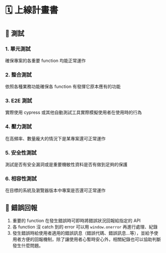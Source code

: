 # 🗓️ 上線計畫書

## 🧪 測試

### 1. 單元測試
確保專案的各重要 function 均能正常運作

### 2. 整合測試
依照各種業務功能確保各 function 有發揮它原本應有的功能

### 3. E2E 測試
實際使用 cypress 或其他自動測試工具實際模擬使用者在使用時的行為

### 4. 壓力測試
在高頻率、數量龐大的情況下是某專案還可正常運作

### 5. 安全性測試
測試是否有安全漏洞或是重要機敏性資料是否有做到足夠的保護

### 6. 相容性測試
在目標的系統及瀏覽器版本中專案是否還可正常運作

## 🚨 錯誤回報

1. 重要的 function 在發生錯誤時可即時將錯誤狀況回報給指定的 API
2. 各 function 沒 catch 到的 error 可以用 `window.onerror` 再進行處理、紀錄
3. 發生錯誤時給使用者適用的錯誤訊息（錯誤代碼、錯誤訊息...等），並給予使用者方便的回報機制，除了讓使用者心暫時安心外，相關紀錄也可以協助判斷發生什麼問題。